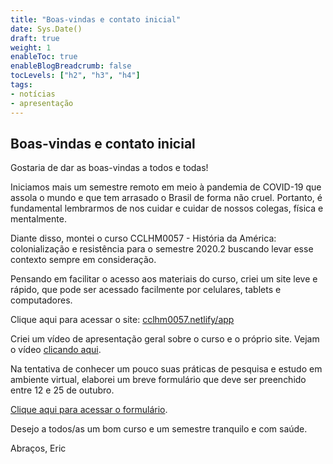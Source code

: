 ```yaml
---
title: "Boas-vindas e contato inicial"
date: Sys.Date()
draft: true
weight: 1
enableToc: true
enableBlogBreadcrumb: false
tocLevels: ["h2", "h3", "h4"]
tags:
- notícias
- apresentação
---
```


## Boas-vindas e contato inicial

Gostaria de dar as boas-vindas a todos e todas!

Iniciamos mais um semestre remoto em meio à pandemia de COVID-19 que assola o mundo e que tem arrasado o Brasil de forma não cruel. Portanto, é fundamental lembrarmos de nos cuidar e cuidar de nossos colegas, física e mentalmente.

Diante disso, montei o curso CCLHM0057 - História da América: colonialização e resistência para o semestre 2020.2 buscando levar esse contexto sempre em consideração.

Pensando em facilitar o acesso aos materiais do curso, criei um site leve e rápido, que pode ser acessado facilmente por celulares, tablets e computadores.

Clique aqui para acessar o site: [cclhm0057.netlify/app](https://cclhm0057.netlify.app/)

Criei um vídeo de apresentação geral sobre o curso e o próprio site. Vejam o vídeo [clicando aqui](https://youtu.be/3S28KzHiK-g). 

Na tentativa de conhecer um pouco suas práticas de pesquisa e estudo em ambiente virtual, elaborei um breve formulário que deve ser preenchido entre 12 e 25 de outubro.

[Clique aqui para acessar o formulário](https://forms.gle/ZkqhVPzzuwagHc9X8).

Desejo a todos/as um bom curso e um semestre tranquilo e com saúde.

Abraços,
Eric

